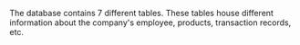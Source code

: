 The database contains 7 different tables. These tables house different information about the company's employee, products, transaction records, etc.
